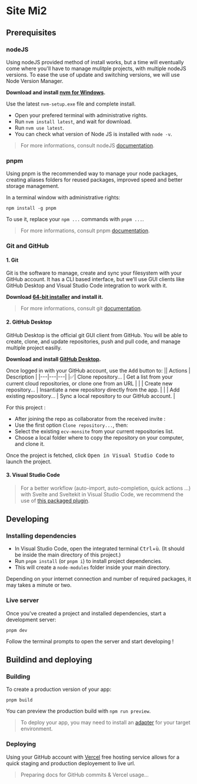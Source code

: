 # Site Mi2

## Prerequisites

### nodeJS

Using nodeJS provided method of install works, but a time will eventually come where you'll have to manage mulitple projects, with multiple nodeJS versions.
To ease the use of update and switching versions, we will use Node Version Manager.

**Download and install [nvm for Windows](https://github.com/coreybutler/nvm-windows/releases).**

Use the latest `nvm-setup.exe` file and complete install.

- Open your prefered terminal with administrative rights.
- Run `nvm install latest`, and wait for download.
- Run `nvm use latest`.
- You can check what version of Node JS is installed with `node -v`.

> For more informations, consult nodeJS [documentation](https://nodejs.org/en/docs/).

### pnpm

Using pnpm is the recommended way to manage your node packages, creating aliases folders for reused packages, improved speed and better storage management.

In a terminal window with administrative rights:

```
npm install -g pnpm
```

To use it, replace your `npm ...` commands with `pnpm ...`.

> For more informations, consult pnpm [documentation](https://pnpm.io/pnpm-cli).

### Git and GitHub

#### 1. Git

Git is the software to manage, create and sync your filesystem with your GitHub account. It has a CLI based interface, but we'll use GUI clients like GitHub Desktop and Visual Studio Code integration to work with it.

**Download [64-bit installer](https://git-scm.com/download/win) and install it.**

> For more informations, consult git [documentation](https://git-scm.com/docs).

#### 2. GitHub Desktop

GitHub Desktop is the official git GUI client from GitHub.
You will be able to create, clone, and update repositories, push and pull code, and manage multiple project easilly.

**Download and install [GitHub Desktop](https://desktop.github.com/).**

Once logged in with your GitHub account, use the <kbd>Add</kbd> button to:
|| Actions | Description |
|---|---|---|
|✅| Clone repository... | Get a list from your current cloud repositories, or clone one from an URL |
| | Create new repository... | Insantiate a new repository directly from the app. |
| | Add existing repository... | Sync a local repository to our GitHub account. |

For this project :
- After joining the repo as collaborator from the received invite :
- Use the first option `Clone repository...`, then:
- Select the existing `ecv-monsite` from your current repositories list.
- Choose a local folder where to copy the repository on your computer, and clone it.

Once the project is fetched, click <kbd>Open in Visual Studio Code</kbd> to launch the project.

#### 3. Visual Studio Code

> For a better workflow (auto-import, auto-completion, quick actions ...) with Svelte and Sveltekit in Visual Studio Code, we recommend the use of
> [this packaged plugin](https://marketplace.visualstudio.com/items?itemName=1YiB.svelte-bundle).

## Developing

### Installing dependencies

- In Visual Studio Code, open the integrated terminal <kbd>Ctrl</kbd>+<kbd>ù</kbd>. (It should be inside the main directory of this project.)
- Run `pnpm install` (or `pnpm i`) to install project dependencies.
- This will create a `node-modules` folder inside your main directory.

Depending on your internet connection and number of required packages, it may takes a minute or two.

### Live server

Once you've created a project and installed dependencies, start a development server:

```
pnpm dev
```

Follow the terminal prompts to open the server and start developing !

## Buildind and deploying

### Building

To create a production version of your app:

```
pnpm build
```

You can preview the production build with `npm run preview`.

> To deploy your app, you may need to install an [adapter](https://kit.svelte.dev/docs/adapters) for your target environment.

### Deploying

Using your GitHub account with [Vercel](https://vercel.com/) free hosting service allows for a quick staging and production deployement to live url.

> Preparing docs for GitHub commits & Vercel usage...
